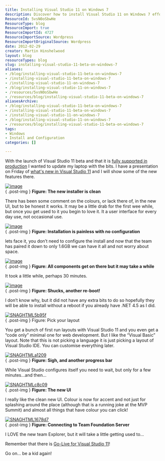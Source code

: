 ```yaml
---
title: Installing Visual Studio 11 on Windows 7
description: Discover how to install Visual Studio 11 on Windows 7 effortlessly. Explore its new features and enjoy a streamlined setup for your development needs!
ResourceId: 5vsN0oSbwHe
ResourceType: blog
ResourceImport: true
ResourceImportId: 4727
ResourceImportSource: Wordpress
ResourceImportOriginalSource: Wordpress
date: 2012-02-29
creator: Martin Hinshelwood
layout: blog
resourceTypes: blog
slug: installing-visual-studio-11-beta-on-windows-7
aliases:
- /blog/installing-visual-studio-11-beta-on-windows-7
- /installing-visual-studio-11-beta-on-windows-7
- /installing-visual-studio-11-on-windows-7
- /blog/installing-visual-studio-11-on-windows-7
- /resources/5vsN0oSbwHe
- /resources/blog/installing-visual-studio-11-beta-on-windows-7
aliasesArchive:
- /blog/installing-visual-studio-11-beta-on-windows-7
- /installing-visual-studio-11-beta-on-windows-7
- /installing-visual-studio-11-on-windows-7
- /blog/installing-visual-studio-11-on-windows-7
- /resources/blog/installing-visual-studio-11-beta-on-windows-7
tags:
- Windows
- Install and Configuration
categories: []

---
```

With the launch of Visual Studio 11 beta and that it is [fully supported in production](http://blog.nwcadence.com/go-live-with-visual-studio-11-beta-3/) I wanted to update my laptop with the bits. I have a presentation on Friday of [what's new in Visual Studio 11](http://blog.hinshelwood.com/events/) and I will show some of the new features there.

[![image](images/image_thumb40-1-1.png "image")](http://blog.hinshelwood.com/files/2012/02/image40.png)  
{ .post-img }
**Figure: The new installer is clean**

There has been some comment on the colours, or lack there of, in the new UI, but to be honest it works. It may be a little drab for the first wee while, but once you get used to it you begin to love it. It a user interface for every day use, not occasional use.

[![image](images/image_thumb41-2-2.png "image")](http://blog.hinshelwood.com/files/2012/02/image41.png)  
{ .post-img }
**Figure: Installation is painless with no configuration**

lets face it, you don’t need to configure the install and now that the team has paired it down to only 1.6GB we can have it all and not worry about space.

[![image](images/image_thumb42-3-3.png "image")](http://blog.hinshelwood.com/files/2012/02/image42.png)  
{ .post-img }
**Figure: All components get on there but it may take a while**

It took a little while, perhaps 30 minutes.

[![image](images/image_thumb43-4-4.png "image")](http://blog.hinshelwood.com/files/2012/02/image43.png)  
{ .post-img }
**Figure: Shucks, another re-boot!**

I don’t know why, but it did not have any extra bits to do so hopefully they will be able to install without a reboot if you already have .NET 4.5 as I did.

[![SNAGHTML5b95f](images/SNAGHTML5b95f_thumb-6-6.png "SNAGHTML5b95f")](http://blog.hinshelwood.com/files/2012/02/SNAGHTML5b95f.png)  
{ .post-img }
Figure: Pick your layout

You get a bunch of first run layouts with Visual Studio 11 and you even get a “code only” minimal one for web development. But I like the “Visual Basic” layout. Note that this is not picking a language it is just picking a layout of Visual Studio IDE. You can customise everything later.

[![SNAGHTMLa1209](images/SNAGHTMLa1209_thumb-7-7.png "SNAGHTMLa1209")](http://blog.hinshelwood.com/files/2012/02/SNAGHTMLa1209.png)  
{ .post-img }
**Figure: Sigh, and another progress bar**

While Visual Studio configures itself you need to wait, but only for a few minutes…and then…

[![SNAGHTMLc8c09](images/SNAGHTMLc8c09_thumb-8-8.png "SNAGHTMLc8c09")](http://blog.hinshelwood.com/files/2012/02/SNAGHTMLc8c09.png)  
{ .post-img }
**Figure: The new UI**

I really like the clean new UI. Colour is now for accent and not just for splashing around the place (although that is a running joke at the MVP Summit) and almost all things that have colour you can click!

[![SNAGHTML1678d7](images/SNAGHTML1678d7_thumb-5-5.png "SNAGHTML1678d7")](http://blog.hinshelwood.com/files/2012/02/SNAGHTML1678d7.png)  
{ .post-img }
**Figure: Connecting to Team Foundation Server**

I LOVE the new team Explorer, but it will take a little getting used to…

Remember that there is [Go-Live for Visual Studio 11](http://blog.nwcadence.com/go-live-with-visual-studio-11-beta-3/)!

Go on… be a kid again!
